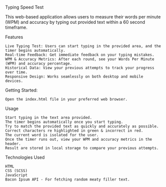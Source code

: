 Typing Speed Test

This web-based application allows users to measure their words per minute (WPM) and accuracy by typing out provided text within a 60 second timeframe.

Features

    Live Typing Test: Users can start typing in the provided area, and the timer begins automatically.
    Real-time Feedback: Get immediate feedback on your typing mistakes.
    WPM & Accuracy Metrics: After each round, see your Words Per Minute (WPM) and accuracy percentage.
    Historical Data: View your previous attempts to track your progress over time.
    Responsive Design: Works seamlessly on both desktop and mobile devices.

Getting Started:

    Open the index.html file in your preferred web browser.

Usage

    Start typing in the text area provided.
    The timer begins automatically once you start typing.
    Try to match the provided text as quickly and accurately as possible.
    Correct characters re highlighted in green & incorrect in red.
    The current word is isolated for the user.
    Once the timer runs out, view your WPM and accuracy metrics in the header.
    Result are stored in local storage to compare your previous attempts.

Technologies Used

    HTML
    CSS (SCSS)
    JavaScript
    Bacon Ipsum API - For fetching random meaty filler text.